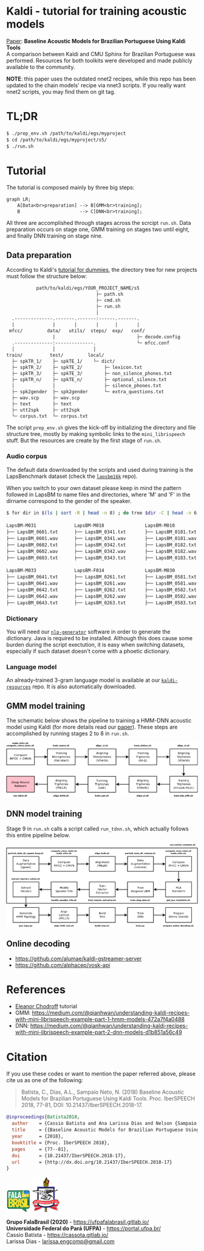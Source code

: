 # Kaldi - tutorial for training acoustic models

[Paper](https://www.isca-speech.org/archive/IberSPEECH_2018/abstracts/IberS18_P1-13_Batista.html): 
**Baseline Acoustic Models for Brazilian Portuguese Using Kaldi Tools**     
A comparison between Kaldi and CMU Sphinx for Brazilian Portuguese was
performed. Resources for both toolkits were developed and made publicly 
available to the community. 

**NOTE**: this paper uses the outdated nnet2 recipes, while this repo has been
updated to the chain models' recipe via nnet3 scripts. If you really want nnet2
scripts, you may find them on git tag.

# TL;DR
```bash
$ ./prep_env.sh /path/to/kaldi/egs/myproject
$ cd /path/to/kaldi/egs/myproject/s5/
$ ./run.sh
```
    
# Tutorial
The tutorial is composed mainly by three big steps:

```mermaid
graph LR;
    A[Data<br>preparation] --> B[GMM<br>training];
    B                      --> C[DNN<br>training];
```

All three are accomplished through stages across the scrcipt `run.sh`. Data
preparation occurs on stage one, GMM training on stages two until eight, and
finally DNN training on stage nine.

## Data preparation
According to Kaldi's [tutorial for dummies](http://kaldi-asr.org/doc/kaldi_for_dummies.html),
the directory tree for new projects must follow the structure below:

```text
           path/to/kaldi/egs/YOUR_PROJECT_NAME/s5
                                 ├─ path.sh
                                 ├─ cmd.sh
                                 ├─ run.sh
                                 │ 
  .--------------.-------.-------:------.-------.
  |              |       |       |      |       |
 mfcc/         data/   utils/  steps/  exp/   conf/
                 |                              ├─ decode.config
  .--------------:--------------.               └─ mfcc.conf
  │              │              │
train/          test/         local/
  ├─ spkTR_1/    ├─ spkTE_1/    └─ dict/
  ├─ spkTR_2/    ├─ spkTE_2/        ├─ lexicon.txt
  ├─ spkTR_3/    ├─ spkTE_3/        ├─ non_silence_phones.txt
  ├─ spkTR_n/    ├─ spkTE_n/        ├─ optional_silence.txt
  │              │                  ├─ silence_phones.txt
  ├─ spk2gender  ├─ spk2gender      └─ extra_questions.txt
  ├─ wav.scp     ├─ wav.scp   
  ├─ text        ├─ text      
  ├─ utt2spk     ├─ utt2spk   
  └─ corpus.txt  └─ corpus.txt
``` 

The script `prep_env.sh` gives the kick-off by initializing the directory and
file structure tree, mostly by making symbolic links to the `mini_librispeech` 
stuff. But the resources are create by the first stage of `run.sh`.

### Audio corpus
The default data downloaded by the scripts and used during training is the
LapsBenchmark dataset (check the
[`lapsbm16k`](https://gitlab.com/fb-audio-corpora/lapsbm16k) repo).

When you switch to your own dataset please keep in mind the pattern followed in
LapsBM to name files and directories, where 'M' and 'F' in the dirname
correspond to the gender of the speaker.

```bash
$ for dir in $(ls | sort -R | head -n 8) ; do tree $dir -C | head -n 6 ; done
 
LapsBM-M031              LapsBM-M018               LapsBM-M010              LapsBM-M024
├── LapsBM_0601.txt      ├── LapsBM_0341.txt       ├── LapsBM_0181.txt      ├── LapsBM_0461.txt
├── LapsBM_0601.wav      ├── LapsBM_0341.wav       ├── LapsBM_0181.wav      ├── LapsBM_0461.wav
├── LapsBM_0602.txt      ├── LapsBM_0342.txt       ├── LapsBM_0182.txt      ├── LapsBM_0462.txt
├── LapsBM_0602.wav      ├── LapsBM_0342.wav       ├── LapsBM_0182.wav      ├── LapsBM_0462.wav
├── LapsBM_0603.txt      ├── LapsBM_0343.txt       ├── LapsBM_0183.txt      ├── LapsBM_0463.txt

LapsBM-M033              LapsBM-F014               LapsBM-M030              LapsBM-M027
├── LapsBM_0641.txt      ├── LapsBM_0261.txt       ├── LapsBM_0581.txt      ├── LapsBM_0521.txt
├── LapsBM_0641.wav      ├── LapsBM_0261.wav       ├── LapsBM_0581.wav      ├── LapsBM_0521.wav
├── LapsBM_0642.txt      ├── LapsBM_0262.txt       ├── LapsBM_0582.txt      ├── LapsBM_0522.txt
├── LapsBM_0642.wav      ├── LapsBM_0262.wav       ├── LapsBM_0582.wav      ├── LapsBM_0522.wav
├── LapsBM_0643.txt      ├── LapsBM_0263.txt       ├── LapsBM_0583.txt      ├── LapsBM_0523.txt
```

### Dictionary
You will need our [`nlp-generator`](https://gitlab.com/fb-nlp/nlp-generator)
software in order to generate the dictionary. Java is required to be installed. 
Although this does cause some burden during the script exectution, it is easy
when switching datasets, especially if such dataset doesn't come with a 
phoetic dictionary.

### Language model
An already-trained 3-gram language model is available at our 
[`kaldi-resources`](https://gitlab.com/fb-asr/fb-asr-resources/kaldi-resources)
repo. It is also automatically downloaded.

## GMM model training
The schematic below shows the pipeline to training a HMM-DNN acoustic model
using Kaldi (for more details read our 
[paper](https://www.isca-speech.org/archive/IberSPEECH_2018/abstracts/IberS18_P1-13_Batista.html)).
These steps are accomplished by running stages 2 to 8 in `run.sh`.

![alt text](doc/gmm.png)

## DNN model training
Stage 9 in `run.sh` calls a script called `run_tdnn.sh`, which actually follows
this entire pipeline below.

![](doc/tdnn.png)


## Online decoding
- https://github.com/alumae/kaldi-gstreamer-server
- https://github.com/alphacep/vosk-api 

# References
- [Eleanor Chodroff](https://www.eleanorchodroff.com/tutorial/kaldi/kaldi-training.html) tutorial
- GMM: https://medium.com/@qianhwan/understanding-kaldi-recipes-with-mini-librispeech-example-part-1-hmm-models-472a7f4a0488
- DNN: https://medium.com/@qianhwan/understanding-kaldi-recipes-with-mini-librispeech-example-part-2-dnn-models-d1b851a56c49

# Citation

If you use these codes or want to mention the paper referred above, please cite 
us as one of the following: 

> Batista, C., Dias, A.L., Sampaio Neto, N. (2018) Baseline Acoustic Models for
> Brazilian Portuguese Using Kaldi Tools. Proc. IberSPEECH 2018, 77-81, DOI:
> 10.21437/IberSPEECH.2018-17.

```bibtex
@inproceedings{Batista2018,
  author    = {Cassio Batista and Ana Larissa Dias and Nelson {Sampaio Neto}},
  title     = {{Baseline Acoustic Models for Brazilian Portuguese Using Kaldi Tools}},
  year      = {2018},
  booktitle = {Proc. IberSPEECH 2018},
  pages     = {77--81},
  doi       = {10.21437/IberSPEECH.2018-17},
  url       = {http://dx.doi.org/10.21437/IberSPEECH.2018-17}
}
```    

[![FalaBrasil](doc/logo_fb_github_footer.png)](https://ufpafalabrasil.gitlab.io/ "Visite o site do Grupo FalaBrasil") [![UFPA](doc/logo_ufpa_github_footer.png)](https://portal.ufpa.br/ "Visite o site da UFPA")

__Grupo FalaBrasil (2020)__ - https://ufpafalabrasil.gitlab.io/      
__Universidade Federal do Pará (UFPA)__ - https://portal.ufpa.br/     
Cassio Batista - https://cassota.gitlab.io/    
Larissa Dias - larissa.engcomp@gmail.com
